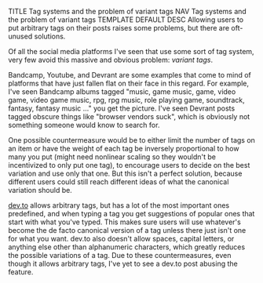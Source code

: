 TITLE Tag systems and the problem of variant tags
NAV Tag systems and the problem of variant tags
TEMPLATE DEFAULT
DESC Allowing users to put arbitrary tags on their posts raises some problems, but there are oft-unused solutions.

Of all the social media platforms I've seen that use some sort of tag system, very few avoid this massive and obvious problem: *variant tags*.

Bandcamp, Youtube, and Devrant are some examples that come to mind of platforms that have just fallen flat on their face in this regard. For example, I've seen Bandcamp albums tagged "music, game music, game, video game, video game music, rpg, rpg music, role playing game, soundtrack, fantasy, fantasy music ..." you get the picture. I've seen Devrant posts tagged obscure things like "browser vendors suck", which is obviously not something someone would know to search for.

One possible countermeasure would be to either limit the number of tags on an item or have the weight of each tag be inversely proportional to how many you put (might need nonlinear scaling so they wouldn't be incentivized to only put one tag), to encourage users to decide on the best variation and use only that one. But this isn't a perfect solution, because different users could still reach different ideas of what the canonical variation should be.

[dev.to](https://dev.to) allows arbitrary tags, but has a lot of the most important ones predefined, and when typing a tag you get suggestions of popular ones that start with what you've typed. This makes sure users will use whatever's become the de facto canonical version of a tag unless there just isn't one for what you want. dev.to also doesn't allow spaces, capital letters, or anything else other than alphanumeric characters, which greatly reduces the possible variations of a tag. Due to these countermeasures, even though it allows arbitrary tags, I've yet to see a dev.to post abusing the feature.
